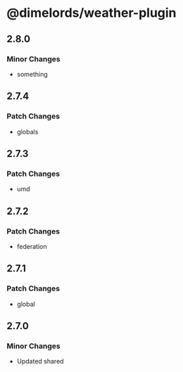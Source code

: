 # @dimelords/weather-plugin

## 2.8.0

### Minor Changes

- something

## 2.7.4

### Patch Changes

- globals

## 2.7.3

### Patch Changes

- umd

## 2.7.2

### Patch Changes

- federation

## 2.7.1

### Patch Changes

- global

## 2.7.0

### Minor Changes

- Updated shared
